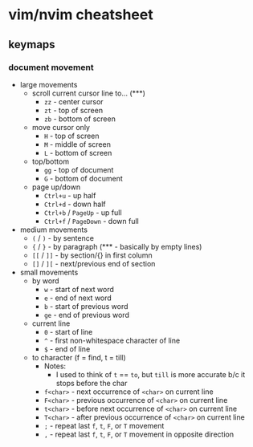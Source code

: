 # vim/nvim cheatsheet

## keymaps

### document movement

- large movements
    - scroll current cursor line to... (***)
        - `zz` - center cursor
        - `zt` - top of screen
        - `zb` - bottom of screen
    - move cursor only
        - `H` -  top of screen
        - `M` -  middle of screen
        - `L` -  bottom of screen
    - top/bottom
        - `gg` -  top of document
        - `G` -  bottom of document
    - page up/down
        - `Ctrl+u` - up half
        - `Ctrl+d` - down half
        - `Ctrl+b` / `PageUp` - up full
        - `Ctrl+f` / `PageDown` - down full
- medium movements
    - `(` / `)` - by sentence
    - `{` / `}` - by paragraph (*** - basically by empty lines)
    - `[[` / `]]` - by section/{} in first column
    - `[]` / `][` - next/previous end of section
- small movements
    - by word
        - `w` -  start of next word
        - `e` -  end of next word
        - `b` -  start of previous word
        - `ge` -  end of previous word
    - current line
        - `0` -  start of line
        - `^` -  first non-whitespace character of line
        - `$` -  end of line
    - to character (f = find, t = till)
        - Notes:
            - I used to think of `t` == `to`, but `till` is more accurate b/c it stops before the char
        - `f<char>` -  next occurrence of `<char>` on current line
        - `F<char>` -  previous occurrence of `<char>` on current line
        - `t<char>` -  before next occurrence of `<char>` on current line
        - `T<char>` -  after previous occurrence of `<char>` on current line
        - `;` - repeat last `f`, `t`, `F`, or `T` movement
        - `,` - repeat last `f`, `t`, `F`, or `T` movement in opposite direction

